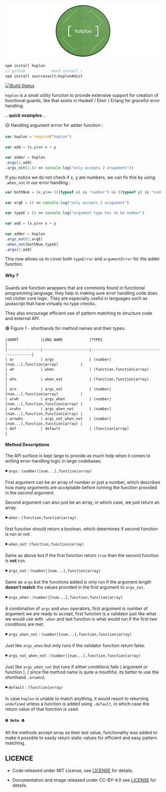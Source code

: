 <!-- ![](./logo.jpg) -->
![](https://raw.githubusercontent.com/sourcevault/hoplon/dev/logo.jpg)

```js
npm install hoplon
// github            much install |
npm install sourcevault/hoplon#dist
```

[![Build Status](https://travis-ci.org/sourcevault/hoplon.svg?branch=dev)](https://travis-ci.org/sourcevault/hoplon)

`hoplon` is a small utility function to provide extensive support for creation of functional guards, like that exists in Haskell / Elixir / Erlang for graceful error handling.

.. **quick examples** ..

🟡 Handling argument errror for adder function :
```js
var hoplon = require("hoplon")

var add = (x,y)=> x + y

var adder = hoplon
.args(2,add)
.args_not(2,() => console.log("only accepts 2 arugument"))
```

If you notice we do not check if x, y are numbers, we can fix this by using `.when_not` in our error handling :

```js
var bothNum = (x,y)=> (((typeof x) is "number") && ((typeof y) is "number"))

var argE = () => console.log("only accepts 2 arugument")

var typeE = () => console.log("argument type has to be number")

var add = (x,y)=> x + y

var adder = hoplon
.args_not(2,argE)
.when_not(bothNum,typeE)
.args(2,add)
```
This now allows us to cover both `typeError` and `argumentError` for the adder function.

##### *Why ?*

Guards are function wrappers that are commonly found in functional programming language, they help in making sure error handling code does not clutter core logic. They are especially useful in languages such as javascript that have virtually no type checks.

They also encourage efficient use of pattern matching to structure code and external API.

🟢 Figure 1 - shorthands for method names and their types.

```
|SHORT          |LONG NAME            |TYPES                                      |
|---------------|---------------------|-------------------------------------------|
| ar            | args                | (number|[num...],function|array)          |
| wh            | when                | (function,function|array)                 |
| whn           | when_not            | (function,function|array)                 |
| arn           | args_not            | (number|[num...],function|array)          |
| arwh          | args_when           | (number|[num...],function,function|array) |
| arwhn         | args_when_not       | (number|[num...],function,function|array) |
| arnwhn        | args_not_when_not   | (number|[num...],function,function|array) |
| def           | default             | (function|array)                          |
```
#### Method Descriptions

The API surface is kept large to provide as much help when it comes to writing error-handling logic in large codebases.

◾️ `args` : `(number|[num...],function|array)`

First argument can be an array of number or just a number, which describes how many arguments are acceptable before running the function provided in the second argument.

Second argument can also just be an array, in which case, we just return an array.

◾️ `when` : `(function,function|array)`

first function should return a boolean, which determines if second function is run or not.

◾️ `when_not`: `(function,function|array)`

Same as above but if the first function return `true` then the second function is **not** run.

◾️ `args_not` : `(number|[num...],function|array)`

Same as `args` but the functions added is only run if the argument.length **doesn't match** the values provided in the first argument to `args_not`.

◾️ `args_when` : `(number|[num...],function,function|array)`

A combination of `args` and `when` operators, first argument is number of argument we are ready to accept, first function is a validator just like what we would use with `.when` and last function is what would run if the first two conditions are met.

◾️ `args_when_not` : `(number|[num...],function,function|array)`

Just like `args_when` but only runs if the validator function return false.

◾️ `args_not_when_not` : `(number|[num...],function,function|array)`

Just like `args_when_not` but runs if either conditions fails ( argument or function ), ( since the method name is quite a mouthful, its better to use the shorthand `.arnwhn`).

◾️ `default` : `(function|array)`

In case `hoplon` is unable to match anything, it would resort to returning `undefined` unless a function is added using `.default`, in which case the return value of that function is used.

#### `⛔️ Note ⛔️`

All the methods accept array as their last value, functionality was added to make it possible to easily return static values for efficient and easy pattern matching.

## LICENCE

- Code released under MIT License, see [LICENSE](https://github.com/sourcevault/hoplon/blob/dist/LICENCE) for details.

- Documentation and image released under CC-BY-4.0 see [LICENSE](https://github.com/sourcevault/hoplon/blob/dev/LICENCE1) for details.

